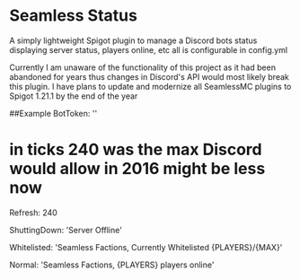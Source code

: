 # Seamless Status
A simply lightweight Spigot plugin to manage a Discord bots status displaying server status, players online, etc all is configurable in config.yml  

Currently I am unaware of the functionality of this project as it had been abandoned for years thus changes in Discord's API would most likely break this plugin. I have plans to update and modernize all SeamlessMC plugins to Spigot 1.21.1 by the end of the year

##Example 
BotToken: ''  

# in ticks 240 was the max Discord would allow in 2016 might be less now  

Refresh: 240  

ShuttingDown: 'Server Offline'  

Whitelisted: 'Seamless Factions, Currently Whitelisted {PLAYERS}/{MAX}'  

Normal: 'Seamless Factions, {PLAYERS} players online'  
